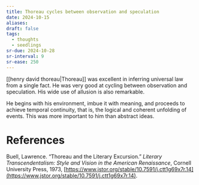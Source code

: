 ```yaml
---
title: Thoreau cycles between observation and speculation
date: 2024-10-15
aliases: 
draft: false
tags:
  - thoughts
  - seedlings
sr-due: 2024-10-28
sr-interval: 9
sr-ease: 250
---
```

[[henry david thoreau|Thoreau]] was excellent in inferring universal law from a single fact. He was very good at cycling between observation and speculation. His wide use of allusion is also remarkable.

He begins with his environment, imbue it with meaning, and proceeds to achieve temporal continuity, that is, the logical and coherent unfolding of events. This was more important to him than abstract ideas.

# References

Buell, Lawrence. “Thoreau and the Literary Excursion.” _Literary Transcendentalism: Style and Vision in the American Renaissance_, Cornell University Press, 1973, [https://www.jstor.org/stable/10.7591/j.ctt1g69x7r.14](https://www.jstor.org/stable/10.7591/j.ctt1g69x7r.14).
